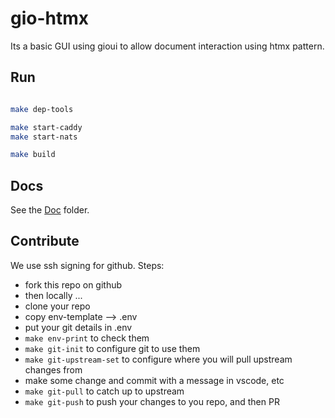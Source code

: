 # gio-htmx

Its a basic GUI using gioui to allow document interaction using htmx pattern.

## Run

```sh

make dep-tools

make start-caddy
make start-nats

make build
```

## Docs

See the [Doc](doc/README.md) folder.

## Contribute

We use ssh signing for github. Steps:

- fork this repo on github
- then locally ...
- clone your repo
- copy env-template --> .env
- put your git details in .env
- ```make env-print``` to check them
- ```make git-init``` to configure git to use them
- ```make git-upstream-set``` to configure where you will pull upstream changes from
- make some change and commit with a message in vscode, etc
- ```make git-pull``` to catch up to upstream
- ```make git-push``` to push your changes to you repo, and then PR

